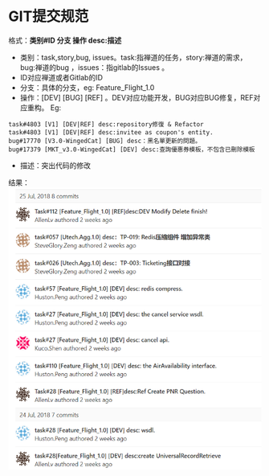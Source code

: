 # GIT提交规范

格式：**类别#ID 分支 操作 desc:描述**

* 类别：task,story,bug, issues。task:指禅道的任务，story:禅道的需求，bug:禅道的bug ，issues：指gitlab的Issues 。
* ID对应禅道或者Gitlab的ID
* 分支：具体的分支，eg: Feature_Flight_1.0
* 操作：[DEV] [BUG] [REF] 。DEV对应功能开发，BUG对应BUG修复，REF对应重构。
Eg:
```
task#4803 [V1] [DEV|REF] desc:repository修復 & Refactor
task#4803 [V1] [DEV|REF] desc:invitee as coupon's entity.
bug#17770 [V3.0-WingedCat] [BUG] desc：黑名單更新的問題。
bug#17379 [MKT_v3.0-WingedCat] [DEV] desc:查詢優惠券模板，不包含已刪除模板
```
* 描述：突出代码的修改

结果：
![](/assets/s2.png)